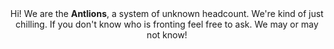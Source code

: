 <center>Hi! We are the <b>Antlions</b>, a system of unknown headcount. We're kind of just chilling. If you don't know who is fronting feel free to ask. We may or may not know!
